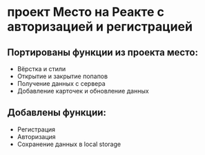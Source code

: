 # проект Место на Реакте с авторизацией и регистрацией

## Портированы функции из проекта место:
* Вёрстка и стили
* Открытие и закрытие попапов
* Получение данных с сервера
* Добавление карточек и обновление данных

## Добавлены функции:
* Регистрация
* Авторизация
* Сохранение данных в local storage
